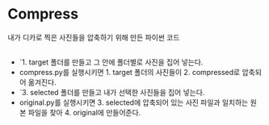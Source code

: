 # Compress

내가 디카로 찍은 사진들을 압축하기 위해 만든 파이썬 코드

##
* `1. target 폴더를 만들고 그 안에 폴더별로 사진을 집어 넣는다.
* compress.py를 실행시키면 1. target 폴더의 사진들이 2. compressed로 압축되어 옮겨진다.
* `3. selected 폴더를 만들고 내가 선택한 사진들을 집어 넣는다.
* original.py를 실행시키면 3. selected에 압축되어 있는 사진 파일과 일치하는 원본 파일을 찾아 4. original에 만들어준다. 